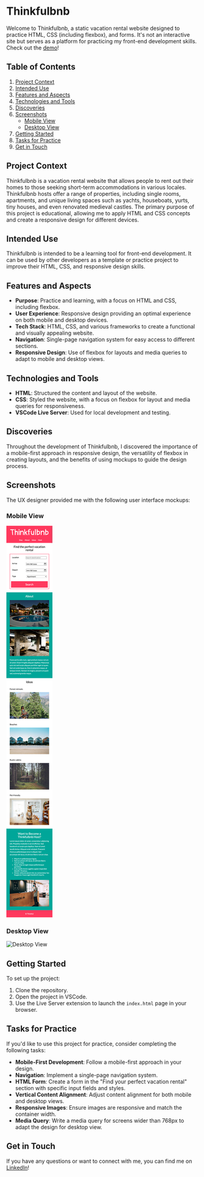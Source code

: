 # Thinkfulbnb

Welcome to Thinkfulbnb, a static vacation rental website designed to practice HTML, CSS (including flexbox), and forms. It's not an interactive site but serves as a platform for practicing my front-end development skills. Check out the [demo](https://petrihcour.github.io/thinkfulbnb-project/)!

## Table of Contents
1. [Project Context](#project-context)
2. [Intended Use](#intended-use)
3. [Features and Aspects](#features-and-aspects)
4. [Technologies and Tools](#technologies-and-tools)
5. [Discoveries](#discoveries)
6. [Screenshots](#screenshots)
    - [Mobile View](#mobile-view)
    - [Desktop View](#desktop-view)
7. [Getting Started](#getting-started)
8. [Tasks for Practice](#tasks-for-practice)
9. [Get in Touch](#get-in-touch)

## Project Context

Thinkfulbnb is a vacation rental website that allows people to rent out their homes to those seeking short-term accommodations in various locales. Thinkfulbnb hosts offer a range of properties, including single rooms, apartments, and unique living spaces such as yachts, houseboats, yurts, tiny houses, and even renovated medieval castles. The primary purpose of this project is educational, allowing me to apply HTML and CSS concepts and create a responsive design for different devices.

## Intended Use

Thinkfulbnb is intended to be a learning tool for front-end development. It can be used by other developers as a template or practice project to improve their HTML, CSS, and responsive design skills.

## Features and Aspects

- **Purpose**: Practice and learning, with a focus on HTML and CSS, including flexbox.
- **User Experience**: Responsive design providing an optimal experience on both mobile and desktop devices.
- **Tech Stack**: HTML, CSS, and various frameworks to create a functional and visually appealing website.
- **Navigation**: Single-page navigation system for easy access to different sections.
- **Responsive Design**: Use of flexbox for layouts and media queries to adapt to mobile and desktop views.

## Technologies and Tools

- **HTML**: Structured the content and layout of the website.
- **CSS**: Styled the website, with a focus on flexbox for layout and media queries for responsiveness.
- **VSCode Live Server**: Used for local development and testing.

## Discoveries

Throughout the development of Thinkfulbnb, I discovered the importance of a mobile-first approach in responsive design, the versatility of flexbox in creating layouts, and the benefits of using mockups to guide the design process.

## Screenshots

The UX designer provided me with the following user interface mockups:

### Mobile View

![Mobile View](image-1.png)

### Desktop View

![Desktop View](image.png)

## Getting Started

To set up the project:
1. Clone the repository.
2. Open the project in VSCode.
3. Use the Live Server extension to launch the `index.html` page in your browser.

## Tasks for Practice

If you'd like to use this project for practice, consider completing the following tasks:

- **Mobile-First Development**: Follow a mobile-first approach in your design.
- **Navigation**: Implement a single-page navigation system.
- **HTML Form**: Create a form in the "Find your perfect vacation rental" section with specific input fields and styles.
- **Vertical Content Alignment**: Adjust content alignment for both mobile and desktop views.
- **Responsive Images**: Ensure images are responsive and match the container width.
- **Media Query**: Write a media query for screens wider than 768px to adapt the design for desktop view.

## Get in Touch

If you have any questions or want to connect with me, you can find me on [LinkedIn](https://www.linkedin.com/in/vanesssagarcia/)!